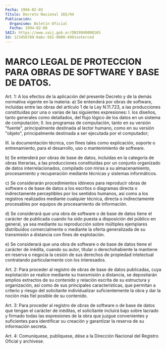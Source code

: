 ```yaml
---
Fecha: 1994-02-03
Título: Decreto Nacional 165/94
Publicación:
  Organismo: Boletín Oficial
  Fecha: 1994-02-08
SAIJ: https://www.saij.gob.ar/DN19940000165
Id: 123456789-0abc-561-0000-4991soterced
---
```

# MARCO LEGAL DE PROTECCION PARA OBRAS DE SOFTWARE Y BASE DE DATOS.

<a id="1"></a>
Art.  1: A los efectos de la aplicación del presente Decreto y de la demás normativa vigente en la materia:  a) Se entenderá  por  obras de software, incluidas entre las obras del artículo 1 de la Ley  N.11.723, a las producciones constituidas por una o varias de las siguientes expresiones:  I. los diseños, tanto generales  como detallados, del flujo lógico de los datos en un sistema de computación;  II. los programas de computación,  tanto  en  su versión "fuente", principalmente  destinada  al  lector humano, como  en  su  versión "objeto",  principalmente  destinada    a   ser  ejecutada  por  el computador;

III. la documentación técnica, con fines tales  como  explicación, soporte  o  entrenamiento,  para el desarrollo, uso o mantenimiento de software.

b)  Se entenderá por obras de  base  de  datos,  incluidas  en  la categoría  de obras literarias, a las producciones constituidas por un conjunto  organizado  de  datos interrelacionados, compilado con miras a su almacenamiento, procesamiento  y  recuperación  mediante técnicas y sistemas informáticos.

c)  Se  considerarán  procedimientos idóneos para reproducir obras de software o de base de  datos  a los escritos o diagramas directa o indirectamente perceptibles por  los sentidos humanos, así como a los  registros  realizados mediante cualquier  técnica,  directa  o indirectamente  procesables    por   equipos  de  procesamiento  de información.

d) Se considerará que una obra de software  o  de  base  de  datos tiene  el carácter de publicada cuando ha sido puesta a disposición del público  en  general,  ya  sea  mediante  su reproducción sobre múltiples  ejemplares  distribuidos comercialmente  o  mediante  la oferta generalizada de su  transmisión  a  distancia  con  fines de explotación.

e)  Se  considerará  que  una  obra de software o de base de datos tiene  el  carácter  de  inédita,  cuando    su  autor,  titular  o derechohabiente la mantiene en reserva o negocia  la  cesión de sus derechos  de propiedad intelectual contratando particularmente  con los interesados.

<a id="2"></a>
Art.  2:  Para  proceder al registro de obras de base de datos publicadas, cuya explotación  se  realice mediante su transmisión a distancia,  se  depositarán amplios extractos  de  su  contenido  y relación escrita  de  su estructura y organización, así como de sus principales características,  que  permitan a criterio y riesgo del solicitante individualizar suficientemente  la obra y dar la noción más fiel posible de su contenido.

<a id="3"></a>
Art.  3:  Para  proceder al registro de obras de software o de base de datos que tengan  el  carácter  de inéditas, el solicitante incluirá bajo sobre lacrado y firmado todas  las  expresiones de la obra  que  juzgue  convenientes  y suficientes para identificar  su creación  y garantizar  la  reserva  de  su  información  secreta.

<a id="4"></a>
Art.  4: Comuníquese, publíquese, dése a la Dirección Nacional del Registro Oficial y archívese.